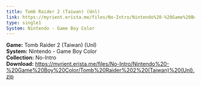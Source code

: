 ```yaml
---
title: Tomb Raider 2 (Taiwan) (Unl)
link: https://myrient.erista.me/files/No-Intro/Nintendo%20-%20Game%20Boy%20Color/Tomb%20Raider%202%20(Taiwan)%20(Unl).zip
type: single1
System: Nintendo - Game Boy Color
---
```

<b>Game:</b> Tomb Raider 2 (Taiwan) (Unl)<br>
<b>System:</b> Nintendo - Game Boy Color<br>
<b>Collection:</b> No-Intro<br>
<b>Download:</b> https://myrient.erista.me/files/No-Intro/Nintendo%20-%20Game%20Boy%20Color/Tomb%20Raider%202%20(Taiwan)%20(Unl).zip